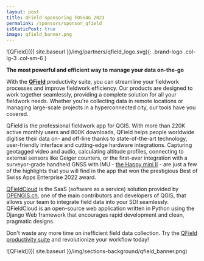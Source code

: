 ```yaml
---
layout: post
title: QField sponsoring FOSS4G 2023
permalink: /sponsors/sponsor_qfield
isStaticPost: true
image: qfield_banner.png
---
```


![QField]({{ site.baseurl }}/img/partners/qfield_logo.svg){: .brand-logo .col-lg-3 .col-sm-6 }


**The most powerful and efficient way to manage your data on-the-go** 

With the **[QField](https://qfield.org)** productivity suite, you can streamline your fieldwork processes and improve fieldwork efficiency. Our products are designed to work together seamlessly, providing a complete solution for all your fieldwork needs. Whether you're collecting data in remote locations or managing large-scale projects in a hyperconnected city, our tools have you covered.
 
QField is the professional fieldwork app for QGIS. With more than 220K active monthly users and 800K downloads, QField helps people worldwide digitise their data on- and off-line thanks to state-of-the-art technology, user-friendly interface and cutting-edge hardware integrations.
Capturing geotagged video and audio, calculating altitude profiles, connecting to external sensors like Geiger counters, or the first-ever integration with a surveyor-grade handheld GNSS with IMU - [the Happy mini II](https://www.happysurvey.ch/de/survey/mini-ii/) - are just a few of the highlights that you will find in the app that won the prestigious Best of Swiss Apps Enterprise 2022 award.
 
[QFieldCloud](https://qfield.cloud) is the SaaS (software as a service) solution provided by [OPENGIS.ch](opengis.ch), one of the main contributors and developers of QGIS,
that allows your team to integrate field data into your SDI seamlessly. QFieldCloud is an open-source web application written in Python using the Django Web framework that encourages rapid development and clean, pragmatic designs.
 
Don't waste any more time on inefficient field data collection. Try the [QField productivity suite](https://qfield.cloud/join) and revolutionize your workflow today!

![QField]({{ site.baseurl }}/img/sections-background/qfield_banner.png)
